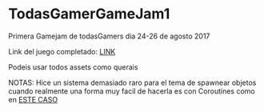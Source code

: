 # TodasGamerGameJam1
Primera Gamejam de todasGamers dia 24-26 de agosto 2017

Link del juego completado:  [LINK](https://mega.nz/#!98sinDZA!yxOEe3uF2WPX6t3_FZSlNXVzJR1VoOmXxfqRm78nTlk)

Podeis usar todos assets como querais


NOTAS: Hice un sistema demasiado raro para el tema de spawnear objetos cuando realmente una forma muy facil de hacerla es con Coroutines como en 
[ESTE CASO](https://github.com/Brackeys/Fruit-Ninja-Replica/blob/master/Fruit%20Ninja%20Replica/Assets/Scripts/Fruit.cs)
